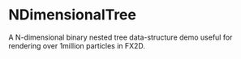 # NDimensionalTree
A N-dimensional binary nested tree data-structure demo useful for rendering over 1million particles in FX2D. 


